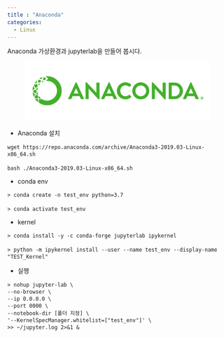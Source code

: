 ```yaml
---
title : "Anaconda"
categories:
  - Linux
---
```

Anaconda 가상환경과 jupyterlab을 만들어 봅시다.

<figure>
  <img src="/assets/images/2019-07-11-Anaconda/logo.png">
  <figcaption></figcaption>
</figure>

- Anaconda 설치

```
wget https://repo.anaconda.com/archive/Anaconda3-2019.03-Linux-x86_64.sh

bash ./Anaconda3-2019.03-Linux-x86_64.sh
```

- conda env

```
> conda create -n test_env python=3.7

> conda activate test_env 
```

- kernel

```
> conda install -y -c conda-forge jupyterlab ipykernel

> python -m ipykernel install --user --name test_env --display-name "TEST_Kernel"
```

- 실행

```
> nohup jupyter-lab \
--no-browser \
--ip 0.0.0.0 \
--port 0000 \
--notebook-dir [폴더 지정] \
'--KernelSpecManager.whitelist=["test_env"]' \
>> ~/jupyter.log 2>&1 &
```
